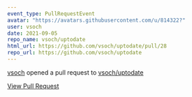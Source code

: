 ```yaml
---
event_type: PullRequestEvent
avatar: "https://avatars.githubusercontent.com/u/814322?"
user: vsoch
date: 2021-09-05
repo_name: vsoch/uptodate
html_url: https://github.com/vsoch/uptodate/pull/28
repo_url: https://github.com/vsoch/uptodate
---
```


<a href='https://github.com/vsoch' target='_blank'>vsoch</a> opened a pull request to <a href='https://github.com/vsoch/uptodate' target='_blank'>vsoch/uptodate</a>

<a href='https://github.com/vsoch/uptodate/pull/28' target='_blank'>View Pull Request</a>